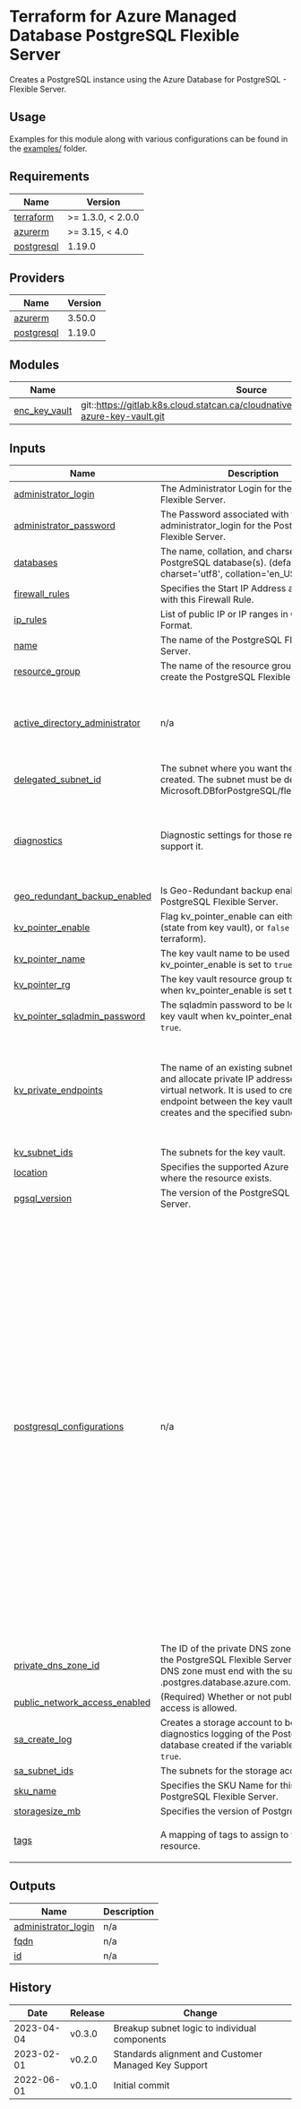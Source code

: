 # Terraform for Azure Managed Database PostgreSQL Flexible Server

Creates a PostgreSQL instance using the Azure Database for PostgreSQL - Flexible Server.

## Usage

Examples for this module along with various configurations can be found in the [examples/](examples/) folder.

<!-- BEGIN_TF_DOCS -->
## Requirements

| Name | Version |
|------|---------|
| <a name="requirement_terraform"></a> [terraform](#requirement\_terraform) | >= 1.3.0, < 2.0.0 |
| <a name="requirement_azurerm"></a> [azurerm](#requirement\_azurerm) | >= 3.15, < 4.0 |
| <a name="requirement_postgresql"></a> [postgresql](#requirement\_postgresql) | 1.19.0 |

## Providers

| Name | Version |
|------|---------|
| <a name="provider_azurerm"></a> [azurerm](#provider\_azurerm) | 3.50.0 |
| <a name="provider_postgresql"></a> [postgresql](#provider\_postgresql) | 1.19.0 |

## Modules

| Name | Source | Version |
|------|--------|---------|
| <a name="module_enc_key_vault"></a> [enc\_key\_vault](#module\_enc\_key\_vault) | git::https://gitlab.k8s.cloud.statcan.ca/cloudnative/platform/terraform/terraform-azure-key-vault.git | v4.0.0 |

## Inputs

| Name | Description | Type | Default | Required |
|------|-------------|------|---------|:--------:|
| <a name="input_administrator_login"></a> [administrator\_login](#input\_administrator\_login) | The Administrator Login for the PostgreSQL Flexible Server. | `any` | n/a | yes |
| <a name="input_administrator_password"></a> [administrator\_password](#input\_administrator\_password) | The Password associated with the administrator\_login for the PostgreSQL Flexible Server. | `any` | n/a | yes |
| <a name="input_databases"></a> [databases](#input\_databases) | The name, collation, and charset of the PostgreSQL database(s). (defaults: charset='utf8', collation='en\_US.utf8') | `map(map(string))` | n/a | yes |
| <a name="input_firewall_rules"></a> [firewall\_rules](#input\_firewall\_rules) | Specifies the Start IP Address associated with this Firewall Rule. | `list(string)` | n/a | yes |
| <a name="input_ip_rules"></a> [ip\_rules](#input\_ip\_rules) | List of public IP or IP ranges in CIDR Format. | `list(string)` | n/a | yes |
| <a name="input_name"></a> [name](#input\_name) | The name of the PostgreSQL Flexible Server. | `any` | n/a | yes |
| <a name="input_resource_group"></a> [resource\_group](#input\_resource\_group) | The name of the resource group in which to create the PostgreSQL Flexible Server. | `any` | n/a | yes |
| <a name="input_active_directory_administrator"></a> [active\_directory\_administrator](#input\_active\_directory\_administrator) | n/a | <pre>list(object({<br>    object_id      = optional(string)<br>    principal_name = optional(string)<br>    principal_type = optional(string, "Group")<br>  }))</pre> | `[]` | no |
| <a name="input_delegated_subnet_id"></a> [delegated\_subnet\_id](#input\_delegated\_subnet\_id) | The subnet where you want the database created. The subnet must be delegated to Microsoft.DBforPostgreSQL/flexibleServers. | `string` | `null` | no |
| <a name="input_diagnostics"></a> [diagnostics](#input\_diagnostics) | Diagnostic settings for those resources that support it. | <pre>object({<br>    destination   = string<br>    eventhub_name = string<br>    logs          = list(string)<br>    metrics       = list(string)<br>  })</pre> | `null` | no |
| <a name="input_geo_redundant_backup_enabled"></a> [geo\_redundant\_backup\_enabled](#input\_geo\_redundant\_backup\_enabled) | Is Geo-Redundant backup enabled on the PostgreSQL Flexible Server. | `bool` | `false` | no |
| <a name="input_kv_pointer_enable"></a> [kv\_pointer\_enable](#input\_kv\_pointer\_enable) | Flag kv\_pointer\_enable can either be `true` (state from key vault), or `false` (state from terraform). | `bool` | `false` | no |
| <a name="input_kv_pointer_name"></a> [kv\_pointer\_name](#input\_kv\_pointer\_name) | The key vault name to be used when kv\_pointer\_enable is set to `true`. | `any` | `null` | no |
| <a name="input_kv_pointer_rg"></a> [kv\_pointer\_rg](#input\_kv\_pointer\_rg) | The key vault resource group to be used when kv\_pointer\_enable is set to `true`. | `any` | `null` | no |
| <a name="input_kv_pointer_sqladmin_password"></a> [kv\_pointer\_sqladmin\_password](#input\_kv\_pointer\_sqladmin\_password) | The sqladmin password to be looked up in key vault when kv\_pointer\_enable is set to `true`. | `any` | `null` | no |
| <a name="input_kv_private_endpoints"></a> [kv\_private\_endpoints](#input\_kv\_private\_endpoints) | The name of an existing subnet to deploy and allocate private IP addresses from a virtual network. It is used to create a private endpoint between the key vault the module creates and the specified subnet. | <pre>list(object({<br>    subnet_id        = optional(string) // mutually exclusive with the vnet_name, vnet_rg_name and subnet_name fields<br>    vnet_name        = optional(string)<br>    vnet_rg_name     = optional(string)<br>    subnet_name      = optional(string)<br>    dns_zone_rg_name = optional(string, "network-management-rg")<br>  }))</pre> | `[]` | no |
| <a name="input_kv_subnet_ids"></a> [kv\_subnet\_ids](#input\_kv\_subnet\_ids) | The subnets for the key vault. | `list(string)` | `null` | no |
| <a name="input_location"></a> [location](#input\_location) | Specifies the supported Azure location where the resource exists. | `string` | `"canadacentral"` | no |
| <a name="input_pgsql_version"></a> [pgsql\_version](#input\_pgsql\_version) | The version of the PostgreSQL Flexible Server. | `string` | `"13"` | no |
| <a name="input_postgresql_configurations"></a> [postgresql\_configurations](#input\_postgresql\_configurations) | n/a | `map(string)` | <pre>{<br>  "azure.extensions": "POSTGIS,PGCRYPTO",<br>  "checkpoint_warning": "0",<br>  "client_min_messages": "log",<br>  "connection_throttle.enable": "on",<br>  "debug_pretty_print": "on",<br>  "debug_print_parse": "off",<br>  "debug_print_plan": "off",<br>  "debug_print_rewritten": "off",<br>  "log_checkpoints": "on",<br>  "log_duration": "off",<br>  "log_error_verbosity": "verbose",<br>  "log_line_prefix": "%m [%p] %q[user=%u,db=%d,app=%a,client=%h] ",<br>  "log_lock_waits": "off",<br>  "log_min_duration_statement": "10",<br>  "log_min_error_statement": "error",<br>  "log_min_messages": "warning",<br>  "log_statement": "ddl",<br>  "maintenance_work_mem": "32000",<br>  "max_wal_size": "512",<br>  "min_wal_size": "512",<br>  "pg_qs.query_capture_mode": "top",<br>  "pg_qs.track_utility": "off",<br>  "pg_stat_statements.track_utility": "off",<br>  "pgaudit.log": "ddl",<br>  "pgms_wait_sampling.query_capture_mode": "all",<br>  "row_security": "on",<br>  "temp_buffers": "16384",<br>  "wal_buffers": "8192",<br>  "wal_writer_delay": "200",<br>  "wal_writer_flush_after": "128",<br>  "work_mem": "2048000"<br>}</pre> | no |
| <a name="input_private_dns_zone_id"></a> [private\_dns\_zone\_id](#input\_private\_dns\_zone\_id) | The ID of the private DNS zone to create the PostgreSQL Flexible Server. The private DNS zone must end with the suffix .postgres.database.azure.com. | `string` | `null` | no |
| <a name="input_public_network_access_enabled"></a> [public\_network\_access\_enabled](#input\_public\_network\_access\_enabled) | (Required) Whether or not public network access is allowed. | `bool` | `false` | no |
| <a name="input_sa_create_log"></a> [sa\_create\_log](#input\_sa\_create\_log) | Creates a storage account to be used for diagnostics logging of the PostgreSQL database created if the variable is set to `true`. | `bool` | `false` | no |
| <a name="input_sa_subnet_ids"></a> [sa\_subnet\_ids](#input\_sa\_subnet\_ids) | The subnets for the storage account. | `list(string)` | `null` | no |
| <a name="input_sku_name"></a> [sku\_name](#input\_sku\_name) | Specifies the SKU Name for this PostgreSQL Flexible Server. | `string` | `"GP_Standard_D4ds_v4"` | no |
| <a name="input_storagesize_mb"></a> [storagesize\_mb](#input\_storagesize\_mb) | Specifies the version of PostgreSQL to use. | `number` | `262144` | no |
| <a name="input_tags"></a> [tags](#input\_tags) | A mapping of tags to assign to the resource. | `map(string)` | <pre>{<br>  "environment": "dev"<br>}</pre> | no |

## Outputs

| Name | Description |
|------|-------------|
| <a name="output_administrator_login"></a> [administrator\_login](#output\_administrator\_login) | n/a |
| <a name="output_fqdn"></a> [fqdn](#output\_fqdn) | n/a |
| <a name="output_id"></a> [id](#output\_id) | n/a |
<!-- END_TF_DOCS -->

## History

| Date       | Release | Change                                               |
| ---------- | ------- | ---------------------------------------------------- |
| 2023-04-04 | v0.3.0  | Breakup subnet logic to individual components        |
| 2023-02-01 | v0.2.0  | Standards alignment and Customer Managed Key Support |
| 2022-06-01 | v0.1.0  | Initial commit                                       |
